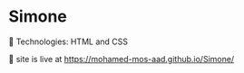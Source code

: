 # Simone

	Technologies: 
HTML and CSS

	 site is live at https://mohamed-mos-aad.github.io/Simone/
